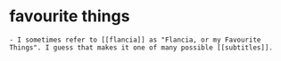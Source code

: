 # favourite things
	- I sometimes refer to [[flancia]] as "Flancia, or my Favourite Things". I guess that makes it one of many possible [[subtitles]].